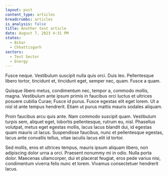 ```yaml
---
layout: post
content_type: articles
breadcrumbs: articles
is_analysis: false
title: Another test article
date: August 7, 2023 4:31 PM
states:
  - Bihar
  - Chhattisgarh
sectors:
  - Test Sector
  - Energy
---
```

Fusce neque. Vestibulum suscipit nulla quis orci. Duis leo. Pellentesque libero tortor, tincidunt et, tincidunt eget, semper nec, quam. Fusce a quam.

Quisque libero metus, condimentum nec, tempor a, commodo mollis, magna. Vestibulum ante ipsum primis in faucibus orci luctus et ultrices posuere cubilia Curae; Fusce id purus. Fusce egestas elit eget lorem. Ut a nisl id ante tempus hendrerit. Etiam ut purus mattis mauris sodales aliquam.

Proin faucibus arcu quis ante. Nam commodo suscipit quam. Vestibulum turpis sem, aliquet eget, lobortis pellentesque, rutrum eu, nisl. Phasellus volutpat, metus eget egestas mollis, lacus lacus blandit dui, id egestas quam mauris ut lacus. Suspendisse faucibus, nunc et pellentesque egestas, lacus ante convallis tellus, vitae iaculis lacus elit id tortor.

Sed mollis, eros et ultrices tempus, mauris ipsum aliquam libero, non adipiscing dolor urna a orci. Praesent nonummy mi in odio. Nulla porta dolor. Maecenas ullamcorper, dui et placerat feugiat, eros pede varius nisi, condimentum viverra felis nunc et lorem. Vivamus consectetuer hendrerit lacus.